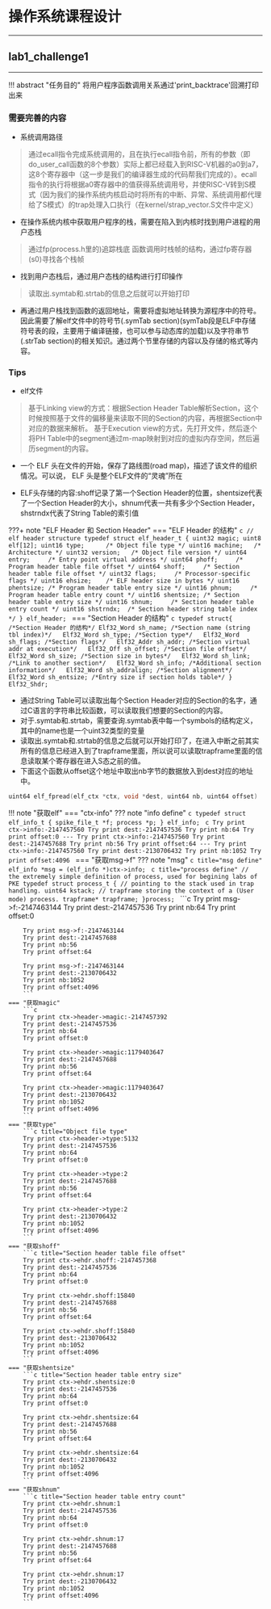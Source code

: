 # 操作系统课程设计

---

## lab1_challenge1

---

!!! abstract "任务目的"
    将用户程序函数调用关系通过'print_backtrace'回溯打印出来

### 需要完善的内容

- 系统调用路径

> 通过ecall指令完成系统调用的，且在执行ecall指令前，所有的参数（即do_user_call函数的8个参数）实际上都已经载入到RISC-V机器的a0到a7，这8个寄存器中（这一步是我们的编译器生成的代码帮我们完成的）。ecall指令的执行将根据a0寄存器中的值获得系统调用号，并使RISC-V转到S模式（因为我们的操作系统内核启动时将所有的中断、异常、系统调用都代理给了S模式）的trap处理入口执行（在kernel/strap_vector.S文件中定义）

- 在操作系统内核中获取用户程序的栈，需要在陷入到内核时找到用户进程的用户态栈

> 通过fp(process.h里的)追踪栈底
函数调用时栈帧的结构，通过fp寄存器(s0)寻找各个栈帧

- 找到用户态栈后，通过用户态栈的结构进行打印操作

>读取出.symtab和.strtab的信息之后就可以开始打印

- 再通过用户栈找到函数的返回地址，需要将虚拟地址转换为源程序中的符号。因此需要了解elf文件中的符号节(.symTab section)(symTab段是ELF中存储符号表的段，主要用于编译链接，也可以参与动态库的加载)以及字符串节(.strTab section)的相关知识。通过两个节里存储的内容以及存储的格式等内容。

### Tips

- elf文件

>基于Linking view的方式：根据Section Header Table解析Section，这个时候按照基于文件的偏移量来读取不同的Section的内容，再根据Section中对应的数据来解析。
基于Execution view的方式，先打开文件，然后逐个将PH Table中的segment通过m-map映射到对应的虚拟内存空间，然后遍历segment的内容。

- 一个 ELF 头在文件的开始，保存了路线图(road map)，描述了该文件的组织情况。可以说， ELF 头是整个ELF文件的“灵魂”所在

- ELF头存储的内容:shoff记录了第一个Section Header的位置，shentsize代表了一个Section Header的大小，shnum代表一共有多少个Section Header，shstrndx代表了String Table的索引值

???+ note "ELF Header 和 Section Header"
    === "ELF Header 的结构"
        ```c
        // elf header structure
        typedef struct elf_header_t {
          uint32 magic;
          uint8 elf[12];
          uint16 type;      /* Object file type */
          uint16 machine;   /* Architecture */
          uint32 version;   /* Object file version */
          uint64 entry;     /* Entry point virtual address */
          uint64 phoff;     /* Program header table file offset */
          uint64 shoff;     /* Section header table file offset */
          uint32 flags;     /* Processor-specific flags */
          uint16 ehsize;    /* ELF header size in bytes */
          uint16 phentsize; /* Program header table entry size */
          uint16 phnum;     /* Program header table entry count */
          uint16 shentsize; /* Section header table entry size */
          uint16 shnum;     /* Section header table entry count */
          uint16 shstrndx;  /* Section header string table index */
        } elf_header;
        ```
    === "Section Header 的结构"
        ```c
        typedef struct{  /*Section Header 的结构*/
            Elf32_Word sh_name; /*Section name (string tbl index)*/  
            Elf32_Word sh_type; /*Section type*/  
            Elf32_Word sh_flags; /*Section flags*/  
            Elf32_Addr sh_addr; /*Section virtual addr at execution*/  
            Elf32_Off sh_offset; /*Section file offset*/  
            Elf32_Word sh_size; /*Section size in bytes*/  
            Elf32_Word sh_link; /*Link to another section*/  
            Elf32_Word sh_info; /*Additional section information*/  
            Elf32_Word sh_addralign; /*Section alignment*/  
            Elf32_Word sh_entsize; /*Entry size if section holds table*/
            }
            Elf32_Shdr;
        ```

- 通过String Table可以读取出每个Section Header对应的Section的名字，通过C语言的字符串比较函数，可以读取我们想要的Section的内容。
- 对于.symtab和.strtab，需要查询.symtab表中每一个symbols的结构定义，其中的name也是一个uint32类型的变量
- 读取出.symtab和.strtab的信息之后就可以开始打印了，在进入中断之前其实所有的信息已经进入到了trapframe里面，所以说可以读取trapframe里面的信息读取某个寄存器在进入S态之前的值。
- 下面这个函数从offset这个地址中取出nb字节的数据放入到dest对应的地址中。

```C
uint64 elf_fpread(elf_ctx *ctx, void *dest, uint64 nb, uint64 offset)
```

!!! note "获取elf"
    === "ctx-info"
        ??? note "info define"
            ```c
            typedef struct elf_info_t {
              spike_file_t *f;
              process *p;
            } elf_info;
            ```
        ```c
        Try print ctx->info:-2147457560
        Try print dest:-2147457536
        Try print nb:64
        Try print offset:0
        ---
        Try print ctx->info:-2147457560
        Try print dest:-2147457688
        Try print nb:56
        Try print offset:64
        ---
        Try print ctx->info:-2147457560
        Try print dest:-2130706432
        Try print nb:1052
        Try print offset:4096
        ```
    === "获取msg->f"
        ??? note "msg"
            ```c title="msg define"
            elf_info *msg = (elf_info *)ctx->info;
            ```
            ```c title="process define"
            // the extremely simple definition of process, used for begining labs of PKE
            typedef struct process_t {
              // pointing to the stack used in trap handling.
              uint64 kstack;
              // trapframe storing the context of a (User mode) process.
              trapframe* trapframe;
            }process;
            ```
        ```c
        Try print msg->f:-2147463144
        Try print dest:-2147457536
        Try print nb:64
        Try print offset:0

        Try print msg->f:-2147463144
        Try print dest:-2147457688
        Try print nb:56
        Try print offset:64

        Try print msg->f:-2147463144
        Try print dest:-2130706432
        Try print nb:1052
        Try print offset:4096
        ```
    === "获取magic"
        ```c
        Try print ctx->header->magic:-2147457392
        Try print dest:-2147457536
        Try print nb:64
        Try print offset:0

        Try print ctx->header->magic:1179403647
        Try print dest:-2147457688
        Try print nb:56
        Try print offset:64

        Try print ctx->header->magic:1179403647
        Try print dest:-2130706432
        Try print nb:1052
        Try print offset:4096
        ```
    === "获取type"
        ```c title="Object file type"
        Try print ctx->header->type:5132
        Try print dest:-2147457536
        Try print nb:64
        Try print offset:0

        Try print ctx->header->type:2
        Try print dest:-2147457688
        Try print nb:56
        Try print offset:64

        Try print ctx->header->type:2
        Try print dest:-2130706432
        Try print nb:1052
        Try print offset:4096
        ```
    === "获取shoff"
        ```c title="Section header table file offset"
        Try print ctx->ehdr.shoff:-2147457368
        Try print dest:-2147457536
        Try print nb:64
        Try print offset:0

        Try print ctx->ehdr.shoff:15840
        Try print dest:-2147457688
        Try print nb:56
        Try print offset:64

        Try print ctx->ehdr.shoff:15840
        Try print dest:-2130706432
        Try print nb:1052
        Try print offset:4096
        ```
    === "获取shentsize"
        ```c title="Section header table entry size"
        Try print ctx->ehdr.shentsize:0
        Try print dest:-2147457536
        Try print nb:64
        Try print offset:0

        Try print ctx->ehdr.shentsize:64
        Try print dest:-2147457688
        Try print nb:56
        Try print offset:64

        Try print ctx->ehdr.shentsize:64
        Try print dest:-2130706432
        Try print nb:1052
        Try print offset:4096
        ```
    === "获取shnum"
        ```c title="Section header table entry count"
        Try print ctx->ehdr.shnum:1
        Try print dest:-2147457536
        Try print nb:64
        Try print offset:0

        Try print ctx->ehdr.shnum:17
        Try print dest:-2147457688
        Try print nb:56
        Try print offset:64

        Try print ctx->ehdr.shnum:17
        Try print dest:-2130706432
        Try print nb:1052
        Try print offset:4096
        ```
